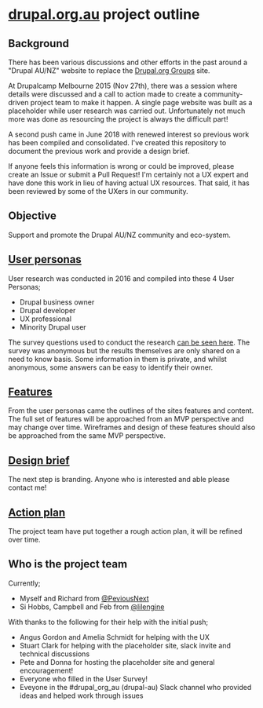# [drupal.org.au](https://www.drupal.org.au/) project outline

## Background
There has been various discussions and other efforts in the past around a "Drupal AU/NZ" website to replace the [Drupal.org Groups](https://groups.drupal.org/australia) site. 

At Drupalcamp Melbourne 2015 (Nov 27th), there was  a session where details were discussed and a call to action made to create a community-driven project team to make it happen. A single page website was built as a placeholder while user research was carried out. Unfortunately not much more was done as resourcing the project is always the difficult part!

A second push came in June 2018 with renewed interest so previous work has been compiled and consolidated. I've created this repository to document the previous work and provide a design brief. 

If anyone feels this information is wrong or could be improved, please create an Issue or submit a Pull Request! I'm certainly not a UX expert and have done this work in lieu of having actual UX resources. That said, it has been reviewed by some of the UXers in our community.

## Objective
Support and promote the Drupal AU/NZ community and eco-system. 

## [User personas](https://github.com/drupal-org-au/drupal-au-docs/tree/master/user-personas/README.md)
User research was conducted in 2016 and compiled into these 4 User Personas;
- Drupal business owner
- Drupal developer
- UX professional
- Minority Drupal user

The survey questions used to conduct the research [can be seen here](https://github.com/drupal-org-au/drupal-au-docs/tree/master/user-personas/survey-questions.md). 
The survey was anonymous but the results themselves are only shared on a need to know basis. Some information in them is private, and whilst anonymous, some answers can be easy to identify their owner.

## [Features](https://github.com/drupal-org-au/drupal-au-docs/tree/master/features/README.md)
From the user personas came the outlines of the sites features and content. The full set of features will be approached from an MVP perspective and may change over time. Wireframes and design of these features should also be approached from the same MVP perspective. 

## [Design brief](https://github.com/drupal-org-au/drupal-au-docs/tree/master/design-brief/README.md)
The next step is branding. Anyone who is interested and able please contact me!

## [Action plan](https://github.com/drupal-org-au/drupal-au-docs/tree/master/plan/README.md)
The project team have put together a rough action plan, it will be refined over time.

## Who is the project team
Currently;
- Myself and Richard from [@PeviousNext](http://previousnext.com.au)
- Si Hobbs, Campbell and Feb from [@lilengine](https://www.lilengine.co/)

With thanks to the following for their help with the initial push;
- Angus Gordon and Amelia Schmidt for helping with the UX
- Stuart Clark for helping with the placeholder site, slack invite and technical discussions 
- Pete and Donna for hosting the placeholder site and general encouragement!
- Everyone who filled in the User Survey!
- Eveyone in the #drupal_org_au (drupal-au) Slack channel who provided ideas and helped work through issues
